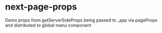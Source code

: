 # next-page-props
Demo props from getServerSideProps being passed to _app via pageProps and distributed to global menu component
